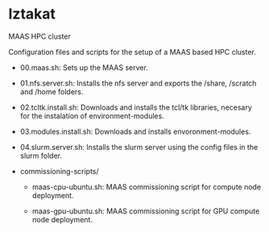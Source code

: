 # Iztakat
MAAS HPC cluster

Configuration files and scripts for the setup of a MAAS based HPC cluster.

- 00.maas.sh: Sets up the MAAS server.
  
- 01.nfs.server.sh: Installs the nfs server and exports the /share, /scratch and /home folders.
   
- 02.tcltk.install.sh: Downloads and installs the tcl/tk libraries, necesary for the instalation of environment-modules.
  
- 03.modules.install.sh: Downloads and installs envoronment-modules.
  
- 04.slurm.server.sh: Installs the slurm server using the config files in the slurm folder.
   
- commissioning-scripts/
  - maas-cpu-ubuntu.sh: MAAS commissioning script for compute node deployment.
     
  - maas-gpu-ubuntu.sh: MAAS commissioning script for GPU compute node deployment.

